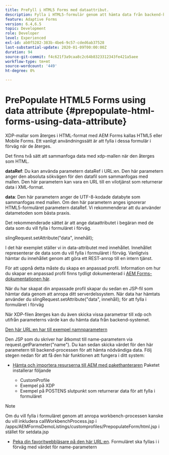 ```yaml
---
title: PreFyll i HTML5 Forms med dataattribut.
description: Fylla i HTML5-formulär genom att hämta data från backend-källan.
feature: Adaptive Forms
version: 6.4,6.5
topic: Development
role: Developer
level: Experienced
exl-id: ab0f5282-383b-4be6-9c57-cded6ab37528
last-substantial-update: 2020-01-09T00:00:00Z
duration: 94
source-git-commit: f4c621f3a9caa8c2c64b8323312343fe421a5aee
workflow-type: tm+mt
source-wordcount: '449'
ht-degree: 0%

---
```


# PrePopulate HTML5 Forms using data attribute {#prepopulate-html-forms-using-data-attribute}


XDP-mallar som återges i HTML-format med AEM Forms kallas HTML5 eller Mobile Forms. Ett vanligt användningssätt är att fylla i dessa formulär i förväg när de återges.

Det finns två sätt att sammanfoga data med xdp-mallen när den återges som HTML.

**dataRef**: Du kan använda parametern dataRef i URL:en. Den här parametern anger den absoluta sökvägen för den datafil som sammanfogas med mallen. Den här parametern kan vara en URL till en vilotjänst som returnerar data i XML-format.

**data**: Den här parametern anger de UTF-8-kodade databyte som sammanfogas med mallen. Om den här parametern anges ignorerar HTML5-formuläret parametern dataRef. Vi rekommenderar att du använder datametoden som bästa praxis.

Det rekommenderade sättet är att ange dataattributet i begäran med de data som du vill fylla i formuläret i förväg.

slingRequest.setAttribute(&quot;data&quot;, innehåll);

I det här exemplet ställer vi in data-attributet med innehållet. Innehållet representerar de data som du vill fylla i formuläret i förväg. Vanligtvis hämtar du innehållet genom att göra ett REST-anrop till en intern tjänst.

För att uppnå detta måste du skapa en anpassad profil. Information om hur du skapar en anpassad profil finns tydligt dokumenterad i [AEM Forms-dokumentationen här](https://helpx.adobe.com/aem-forms/6/html5-forms/custom-profile.html).

När du har skapat din anpassade profil skapar du sedan en JSP-fil som hämtar data genom att anropa ditt serverdelssystem. När data har hämtats använder du slingRequest.setAttribute(&quot;data&quot;, innehåll); för att fylla i formuläret i förväg

När XDP-filen återges kan du även skicka vissa parametrar till xdp och utifrån parameterns värde kan du hämta data från backend-systemet.

[Den här URL:en har till exempel namnparametern ](http://localhost:4502/content/dam/formsanddocuments/PrepopulateMobileForm.xdp/jcr:content?name=john)

Den JSP som du skriver har åtkomst till name-parametern via request.getParameter(&quot;name&quot;). Du kan sedan skicka värdet för den här parametern till backend-processen för att hämta nödvändiga data.
Följ stegen nedan för att få den här funktionen att fungera i ditt system:

* [Hämta och importera resurserna till AEM med pakethanteraren](assets/prepopulatemobileform.zip)
Paketet installerar följande

   * CustomProfile
   * Exempel på XDP
   * Exempel på POSTENS slutpunkt som returnerar data för att fylla i formuläret

>[!NOTE]
>
>Om du vill fylla i formuläret genom att anropa workbench-processen kanske du vill inkludera callWorkbenchProcess.jsp i /apps/AEMFormsDemoListings/customprofiles/PrepopulateForm/html.jsp i stället för setdata.jsp

* [Peka din favoritwebbläsare på den här URL:en](http://localhost:4502/content/dam/formsanddocuments/PrepopulateMobileForm.xdp/jcr:content?name=Adobe%20Systems). Formuläret ska fyllas i i förväg med värdet för name-parametern

